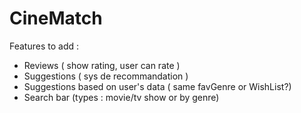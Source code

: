 # CineMatch

Features to add : 
 - Reviews ( show rating, user can rate ) 
 - Suggestions ( sys de recommandation )
 - Suggestions based on user's data ( same favGenre or WishList?)
 - Search bar (types : movie/tv show or by genre)
